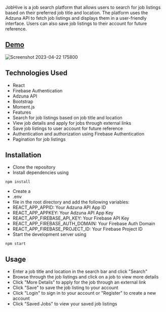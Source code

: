 JobHive is a job search platform that allows users to search for job listings based on their preferred job title and location. The platform uses the Adzuna API to fetch job listings and displays them in a user-friendly interface. Users can also save job listings to their account for future reference.
## [Demo](https://tourmaline-trifle-ec7cc8.netlify.app/) 

![Screenshot 2023-04-22 175800](https://user-images.githubusercontent.com/119772573/233808287-7b5b6736-2062-4a66-a9c6-99ae708d5b48.png)


## Technologies Used
- React
- Firebase Authentication
- Adzuna API
- Bootstrap
- Moment.js
- Features
- Search for job listings based on job title and location
- View job details and apply for jobs through external links
- Save job listings to user account for future reference
- Authentication and authorization using Firebase Authentication
- Pagination for job listings

## Installation
- Clone the repository
- Install dependencies using 
```console
npm install
```
- Create a 
- .env
 - file in the root directory and add the following variables:
- REACT_APP_APPID: Your Adzuna API App ID
- REACT_APP_APPKEY: Your Adzuna API App Key
- REACT_APP_FIREBASE_API_KEY: Your Firebase API Key
- REACT_APP_FIREBASE_AUTH_DOMAIN: Your Firebase Auth Domain
- REACT_APP_FIREBASE_PROJECT_ID: Your Firebase Project ID
- Start the development server using 

```console
npm start
```
## Usage
- Enter a job title and location in the search bar and click "Search"
- Browse through the job listings and click on a job to view more details
- Click "More Details" to apply for the job through an external link
- Click "Save" to save the job listing to your account
- Click "Login" to sign in to your account or "Register" to create a new account
- Click "Saved Jobs" to view your saved job listings


